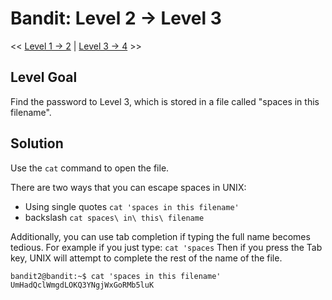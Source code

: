# Bandit: Level 2 -> Level 3
<< [Level 1 -> 2](https://github.com/Dennis-Dang/OverTheWire/blob/main/0_bandit/level_1-2.md) | [Level 3 -> 4](https://github.com/Dennis-Dang/OverTheWire/blob/main/0_bandit/level_3-4.md) >>

## Level Goal
Find the password to Level 3, which is stored in a file called "spaces in this filename".

## Solution
Use the `cat` command to open the file. 

There are two ways that you can escape spaces in UNIX:
- Using single quotes
	`cat 'spaces in this filename'`
- backslash
	`cat spaces\ in\ this\ filename`

Additionally, you can use tab completion if typing the full name becomes tedious. 
For example if you just type:
`cat 'spaces`
Then if you press the Tab key, UNIX will attempt to complete the rest of the name of the file.

```console
bandit2@bandit:~$ cat 'spaces in this filename'
UmHadQclWmgdLOKQ3YNgjWxGoRMb5luK
```
